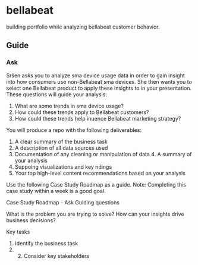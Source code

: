 # bellabeat
building portfolio while analyzing bellabeat customer behavior.

## Guide

### Ask

Sršen asks you to analyze sma  device usage data in order to gain insight into how consumers use non-Bellabeat sma  devices. She then wants you to select one Bellabeat product to apply these insights to in your presentation. These questions will guide your analysis:

1. What are some trends in sma  device usage?
2. How could these trends apply to Bellabeat customers?
3. How could these trends help in uence Bellabeat marketing strategy?

You will produce a repo  with the following deliverables:

1. A clear summary of the business task
2. A description of all data sources used
3. Documentation of any cleaning or manipulation of data 4. A summary of your analysis
5. Suppo ing visualizations and key  ndings
6. Your top high-level content recommendations based on your analysis

Use the following Case Study Roadmap as a guide. Note: Completing this case study within a week is a good goal.

Case Study Roadmap - Ask Guiding questions

What is the problem you are trying to solve?
How can your insights drive business decisions?

Key tasks

1. Identify the business task
2. 2. Consider key stakeholders
